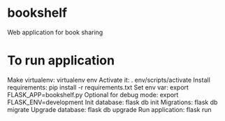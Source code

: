 # bookshelf
Web application for book sharing

# To run application
Make virtualenv: virtualenv env
Activate it: . env/scripts/activate
Install requirements: pip install -r requirements.txt
Set env var: export FLASK_APP=bookshelf.py
Optional for debug mode: export FLASK_ENV=development
Init database: flask db init
Migrations: flask db migrate
Upgrade database: flask db upgrade
Run application: flask run